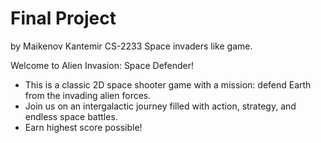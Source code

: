 # Final Project
by Maikenov Kantemir CS-2233
Space invaders like game.


Welcome to Alien Invasion: Space Defender!
  - This is a classic 2D space shooter game with a mission: defend Earth from the invading alien forces.
  - Join us on an intergalactic journey filled with action, strategy, and endless space battles.
  - Earn highest score possible!
